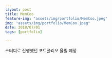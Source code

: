 ```yaml
---
layout: post
title: MemCoo
feature-img: "assets/img/portfolio/MemCoo.jpeg"
img: "assets/img/portfolio/MemCoo.jpeg"
date: 2018/07/01
tags: [portfolio]

---
```



스터디로 진행했던 포트폴리오 올릴 예정

